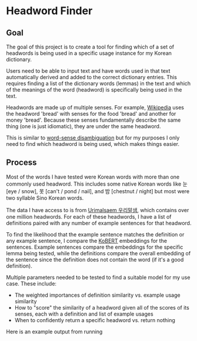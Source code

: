 # Headword Finder

## Goal

The goal of this project is to create a tool for finding which of a set of headwords is being used in a specific usage instance for my Korean dictionary.

Users need to be able to input text and have words used in that text automatically derived and added to the correct dictionary entries. This requires finding a list of the
dictionary words (lemmas) in the text and which of the meanings of the word (headword) is specifically being used in the text.

Headwords are made up of multiple senses. For example, [Wikipedia](https://en.wikipedia.org/wiki/Lemma_(morphology)#Headword) uses the headword 'bread' with senses for the 
food 'bread' and another for money 'bread'. Because these senses fundamentally describe the same thing (one is just idiomatic), they are under the same headword.

This is similar to [word-sense disambiguation](https://en.wikipedia.org/wiki/Word-sense_disambiguation) but for my purposes I only need to find which headword is being used, 
which makes things easier.

## Process

Most of the words I have tested were Korean words with more than one commonly used headword. This includes some native Korean words like 
눈 \[eye / snow\], 못 \[can't / pond / nail\], and 밤 \[chestnut / night\] but most were two syllable Sino Korean words.

The data I have access to is from [Urimalsaem 우리말샘](https://opendict.korean.go.kr/main), which contains over one million headwords.
For each of these headwords, I have a list of definitions paired with any number of example sentences for that headword.

To find the likelihood that the example sentence matches the definition or any example sentence, I compare the [KoBERT](https://github.com/SKTBrain/KoBERT) embeddings for
the sentences. Example sentences compare the embeddings for the specific lemma being tested, while the definitions compare the overall embedding of the sentence since the
definition does not contain the word (if it's a good definition).

Multiple parameters needed to be tested to find a suitable model for my use case. These include:
- The weighted importances of definition similarity vs. example usage similarity
- How to "score" the similarity of a headword given all of the scores of its senses, each with a definition and list of example usages
- When to confidently return a specific headword vs. return nothing

Here is an example output from running
